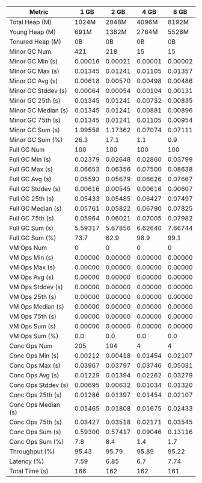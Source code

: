 | Metric | 1 GB | 2 GB | 4 GB | 8 GB |
|------|----|----|----|----|
| Total Heap (M) | 1024M | 2048M | 4096M | 8192M |
| Young Heap (M) | 691M | 1382M | 2764M | 5528M |
| Tenured Heap (M) | 0B | 0B | 0B | 0B |
| Minor GC Num | 421 | 218 | 15 | 15 |
| Minor GC Min (s) | 0.00016 | 0.00021 | 0.00001 | 0.00002 |
| Minor GC Max (s) | 0.01345 | 0.01241 | 0.01105 | 0.01357 |
| Minor GC Avg (s) | 0.00618 | 0.00570 | 0.00498 | 0.00486 |
| Minor GC Stddev (s) | 0.00064 | 0.00054 | 0.00104 | 0.00131 |
| Minor GC 25th (s) | 0.01345 | 0.01241 | 0.00732 | 0.00835 |
| Minor GC Median (s) | 0.01345 | 0.01241 | 0.00881 | 0.00896 |
| Minor GC 75th (s) | 0.01345 | 0.01241 | 0.01105 | 0.00954 |
| Minor GC Sum (s) | 1.99558 | 1.17362 | 0.07074 | 0.07111 |
| Minor GC Sum (%) | 26.3 | 17.1 | 1.1 | 0.9 |
| Full GC Num | 100 | 100 | 100 | 100 |
| Full GC Min (s) | 0.02379 | 0.02648 | 0.02860 | 0.03799 |
| Full GC Max (s) | 0.06653 | 0.06356 | 0.07500 | 0.08638 |
| Full GC Avg (s) | 0.05593 | 0.05679 | 0.06626 | 0.07667 |
| Full GC Stddev (s) | 0.00616 | 0.00545 | 0.00616 | 0.00607 |
| Full GC 25th (s) | 0.05433 | 0.05485 | 0.06427 | 0.07497 |
| Full GC Median (s) | 0.05761 | 0.05822 | 0.06790 | 0.07825 |
| Full GC 75th (s) | 0.05964 | 0.06021 | 0.07005 | 0.07982 |
| Full GC Sum (s) | 5.59317 | 5.67856 | 6.62640 | 7.66744 |
| Full GC Sum (%) | 73.7 | 82.9 | 98.9 | 99.1 |
| VM Ops Num | 0 | 0 | 0 | 0 |
| VM Ops Min (s) | 0.00000 | 0.00000 | 0.00000 | 0.00000 |
| VM Ops Max (s) | 0.00000 | 0.00000 | 0.00000 | 0.00000 |
| VM Ops Avg (s) | 0.00000 | 0.00000 | 0.00000 | 0.00000 |
| VM Ops Stddev (s) | 0.00000 | 0.00000 | 0.00000 | 0.00000 |
| VM Ops 25th (s) | 0.00000 | 0.00000 | 0.00000 | 0.00000 |
| VM Ops Median (s) | 0.00000 | 0.00000 | 0.00000 | 0.00000 |
| VM Ops 75th (s) | 0.00000 | 0.00000 | 0.00000 | 0.00000 |
| VM Ops Sum (s) | 0.00000 | 0.00000 | 0.00000 | 0.00000 |
| VM Ops Sum (%) | 0.0 | 0.0 | 0.0 | 0.0 |
| Conc Ops Num | 205 | 104 | 4 | 4 |
| Conc Ops Min (s) | 0.00212 | 0.00418 | 0.01454 | 0.02107 |
| Conc Ops Max (s) | 0.03967 | 0.03797 | 0.03746 | 0.05031 |
| Conc Ops Avg (s) | 0.01229 | 0.01394 | 0.02262 | 0.03279 |
| Conc Ops Stddev (s) | 0.00695 | 0.00632 | 0.01034 | 0.01320 |
| Conc Ops 25th (s) | 0.01286 | 0.01397 | 0.01454 | 0.02107 |
| Conc Ops Median (s) | 0.01465 | 0.01808 | 0.01675 | 0.02433 |
| Conc Ops 75th (s) | 0.03427 | 0.03518 | 0.02171 | 0.03545 |
| Conc Ops Sum (s) | 0.59300 | 0.57417 | 0.09046 | 0.13116 |
| Conc Ops Sum (%) | 7.8 | 8.4 | 1.4 | 1.7 |
| Throughput (%) | 95.43 | 95.79 | 95.89 | 95.22 |
| Latency (%) | 7.59 | 6.85 | 6.7 | 7.74 |
| Total Time (s) | 166 | 162 | 162 | 161 |

